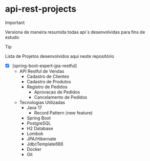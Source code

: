 # api-rest-projects
>[!IMPORTANT]
>Versiona de maneira resumida todas api`s desenvolvidas para fins de estudo

>[!TIP]
> Lista de Projetos desenvolvidos aqui neste repositório

- [x] [spring-boot-expert-jpa-restful]
  - API Restful de Vendas
    - Cadastro de Clientes
    - Cadastro de Produtos
    - Registro de Pedidos
      - Aprovacao de Pedidos
      - Cancelamento de Pedidos
  - Tecnologias Utilizadas
    - Java 17
      - Record Pattern (new feature)
    - Spring Boot 
    - PostgreSQL
    - H2 Database
    - Lombok
    - JPA/Hibernate
    - JdbcTemplateßßß
    - Docker
    - Git
